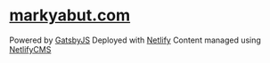 # [markyabut.com](https://markyabut.com/)
Powered by [GatsbyJS](https://www.gatsbyjs.com/)
Deployed with [Netlify](https://www.netlify.com/)
Content managed using [NetlifyCMS](https://www.netlifycms.org/)
